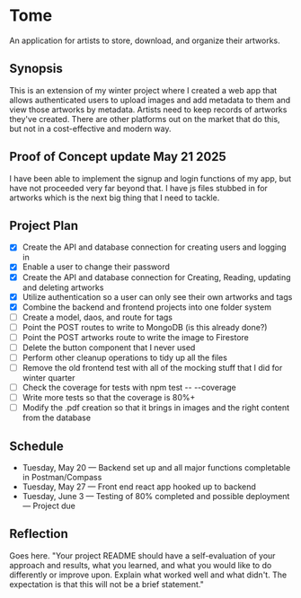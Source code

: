 # Tome
An application for artists to store, download, and organize their artworks.

## Synopsis
This is an extension of my winter project where I created a web app that allows authenticated users to upload images and add metadata to them and view those artworks by metadata. Artists need to keep records of artworks they've created. There are other platforms out on the market that do this, but not in a cost-effective and modern way.

## Proof of Concept update May 21 2025
I have been able to implement the signup and login functions of my app, but have not proceeded very far beyond that. I have js files stubbed in for artworks which is the next big thing that I need to tackle.

## Project Plan
- [x] Create the API and database connection for creating users and logging in
- [x] Enable a user to change their password
- [x] Create the API and database connection for Creating, Reading, updating and deleting artworks
- [x] Utilize authentication so a user can only see their own artworks and tags
- [x] Combine the backend and frontend projects into one folder system
- [ ] Create a model, daos, and route for tags
- [ ] Point the POST routes to write to MongoDB (is this already done?)
- [ ] Point the POST artworks route to write the image to Firestore
- [ ] Delete the button component that I never used
- [ ] Perform other cleanup operations to tidy up all the files
- [ ] Remove the old frontend test with all of the mocking stuff that I did for winter quarter
- [ ] Check the coverage for tests with npm test -- --coverage
- [ ] Write more tests so that the coverage is 80%+
- [ ] Modify the .pdf creation so that it brings in images and the right content from the database

## Schedule
* Tuesday, May 20 — Backend set up and all major functions completable in Postman/Compass
* Tuesday, May 27 — Front end react app hooked up to backend
* Tuesday, June 3 — Testing of 80% completed and possible deployment — Project due


## Reflection
Goes here. "Your project README should have a self-evaluation of your approach and results, what you learned, and what you would like to do differently or improve upon. Explain what worked well and what didn't. The expectation is that this will not be a brief statement."
